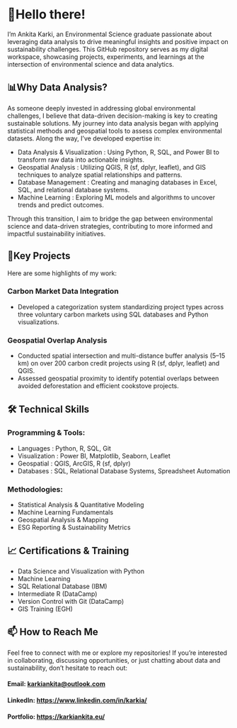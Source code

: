 # 🌱Hello there!

I’m Ankita Karki, an Environmental Science graduate passionate about leveraging data analysis to drive meaningful insights and positive impact on sustainability challenges. This GitHub repository serves as my digital workspace, showcasing projects, experiments, and learnings at the intersection of environmental science and data analytics.

## 📊Why Data Analysis?
As someone deeply invested in addressing global environmental challenges, I believe that data-driven decision-making is key to creating sustainable solutions. My journey into data analysis began with applying statistical methods and geospatial tools to assess complex environmental datasets. Along the way, I’ve developed expertise in:

* Data Analysis & Visualization : Using Python, R, SQL, and Power BI to transform raw data into actionable insights.
* Geospatial Analysis : Utilizing QGIS, R (sf, dplyr, leaflet), and GIS techniques to analyze spatial relationships and patterns.
* Database Management : Creating and managing databases in Excel, SQL, and relational database systems.
* Machine Learning : Exploring ML models and algorithms to uncover trends and predict outcomes.

Through this transition, I aim to bridge the gap between environmental science and data-driven strategies, contributing to more informed and impactful sustainability initiatives.

## 🚀Key Projects
Here are some highlights of my work:
### Carbon Market Data Integration
*  Developed a categorization system standardizing project types across three voluntary carbon markets using SQL databases and Python visualizations.
### Geospatial Overlap Analysis
* Conducted spatial intersection and multi-distance buffer analysis (5–15 km) on over 200 carbon credit projects using R (sf, dplyr, leaflet) and QGIS.
* Assessed geospatial proximity to identify potential overlaps between avoided deforestation and efficient cookstove projects.


## 🛠️ Technical Skills
### Programming & Tools:
* Languages : Python, R, SQL, Git
* Visualization : Power BI, Matplotlib, Seaborn, Leaflet
* Geospatial : QGIS, ArcGIS, R (sf, dplyr)
* Databases : SQL, Relational Database Systems, Spreadsheet Automation

### Methodologies:
* Statistical Analysis & Quantitative Modeling
* Machine Learning Fundamentals
* Geospatial Analysis & Mapping
* ESG Reporting & Sustainability Metrics

## 📈 Certifications & Training
* Data Science and Visualization with Python
* Machine Learning
* SQL Relational Database (IBM)
* Intermediate R (DataCamp)
* Version Control with Git (DataCamp)
* GIS Training (EGH)


## 📫 How to Reach Me
Feel free to connect with me or explore my repositories! If you’re interested in collaborating, discussing opportunities, or just chatting about data and sustainability, don’t hesitate to reach out:
#### Email: karkiankita@outlook.com
#### LinkedIn: https://www.linkedin.com/in/karkia/
#### Portfolio: https://karkiankita.eu/
